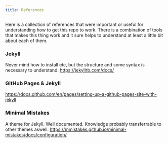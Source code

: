 ```yaml
---
title: References
---
```


Here is a collection of references that were important or useful for understanding how to get this repo to work. There is a combination of tools that makes this thing work and it sure helps to understand at least a little bit about each of them.

### Jekyll
Never mind how to install etc, but the structure and some syntax is necessary to understand.
https://jekyllrb.com/docs/

### GitHub Pages & Jekyll
https://docs.github.com/en/pages/setting-up-a-github-pages-site-with-jekyll

### Minimal Mistakes
A theme for Jekyll. Well documented. Knowledge probably transferrable to other themes aswell.
https://mmistakes.github.io/minimal-mistakes/docs/configuration/

